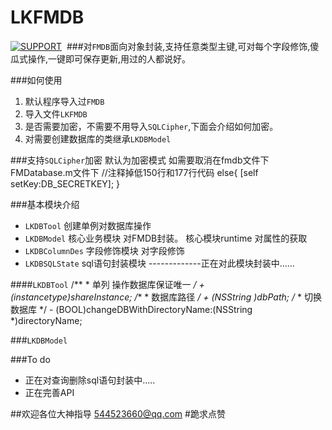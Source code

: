 # LKFMDB
[![SUPPORT](https://img.shields.io/badge/support-iOS%207%2B%20-blue.svg?style=flat)](https://en.wikipedia.org/wiki/IOS_7)&nbsp;
###对`FMDB`面向对象封装,支持任意类型主键,可对每个字段修饰,傻瓜式操作,一键即可保存更新,用过的人都说好。

###如何使用
1. 默认程序导入过`FMDB`
2. 导入文件`LKFMDB`
3. 是否需要加密，不需要不用导入`SQLCipher`,下面会介绍如何加密。
4. 对需要创建数据库的类继承`LKDBModel`

###支持`SQLCipher`加密 
    默认为加密模式
    如需要取消在fmdb文件下FMDatabase.m文件下
      //注释掉低150行和177行代码
      else{
       [self setKey:DB_SECRETKEY];
      }

###基本模块介绍
- `LKDBTool` 创建单例对数据库操作
- `LKDBModel` 核心业务模块 对FMDB封装。 核心模块runtime 对属性的获取
- `LKDBColumnDes` 字段修饰模块 对字段修饰
- `LKDBSQLState` sql语句封装模块 -------------正在对此模块封装中......


####`LKDBTool`
    /**
    *  单列 操作数据库保证唯一
    */
    + (instancetype)shareInstance;
    /**
    *  数据库路径
    */
    + (NSString *)dbPath;
    /**
    *  切换数据库
    */
    - (BOOL)changeDBWithDirectoryName:(NSString *)directoryName;

###`LKDBModel`











###To do
- 正在对查询删除sql语句封装中.....
- 正在完善API



##欢迎各位大神指导    544523660@qq.com 
#跪求点赞
